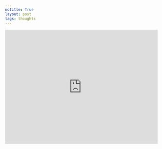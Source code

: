 ```yaml
---
notitle: True
layout: post
tags: thoughts
---
```


<div class="video">
	<iframe width="500" height="375" src="https://www.youtube.com/embed/KxGRhd_iWuE" frameborder="0" allow="autoplay; encrypted-media" allowfullscreen></iframe>
</div>
